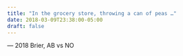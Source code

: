 ```yaml
---
title: "In the grocery store, throwing a can of peas …"
date: 2018-03-09T23:38:00-05:00
draft: false
---
```

— 2018 Brier, AB vs NO